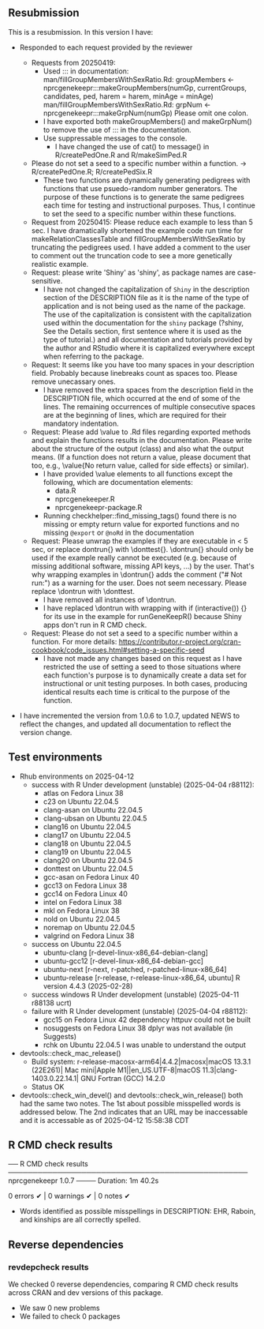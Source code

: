## Resubmission
This is a resubmission. In this version I have:

* Responded to each request provided by the reviewer
  - Requests from 20250419:
    -  Used ::: in documentation:
         man/fillGroupMembersWithSexRatio.Rd:
            groupMembers <- nprcgenekeepr:::makeGroupMembers(numGp, 
              currentGroups, candidates, ped, harem = harem, minAge = minAge)
         man/fillGroupMembersWithSexRatio.Rd:
            grpNum <- nprcgenekeepr:::makeGrpNum(numGp)
         Please omit one colon.
      - I have exported both makeGroupMembers() and makeGrpNum() to remove the 
        use of ::: in the documentation.
    - Use suppressable messages to the console.
      - I have changed the use of cat() to message() in R/createPedOne.R and
        R/makeSimPed.R
  - Please do not set a seed to a specific number within a function.
    -> R/createPedOne.R; R/createPedSix.R
    -  These two functions are dynamically generating pedigrees with functions
       that use psuedo-random number generators. The purpose of these functions
       is to generate the same pedigrees each time for testing and instructional
       purposes. Thus, I continue to set the seed to a specific number within
       these functions.
  - Request from 20250415: Please reduce each example to less than 5 sec.
    I have dramatically shortened the example code run time for
    makeRelationClassesTable and fillGroupMembersWithSexRatio by truncating
    the pedigrees used. I have added a comment to the user to comment out the
    truncation code to see a more genetically realistic example.
  - Request: please write 'Shiny' as 'shiny', as package names are 
    case-sensitive.
    -   I have not changed the capitalization of `Shiny` in the description 
        section of the DESCRIPTION file as it is the name of the type of 
        application and is not being used as the name of the package. The use
        of the capitalization is consistent with the capitalization used within
        the documentation for the `shiny` package (?shiny, See the Details 
        section, first sentence where it is used as the type of tutorial.) 
        and all documentation and tutorials provided by the author and RStudio
        where it is capitalized everywhere except when referring to the package.
  - Request: It seems like you have too many spaces in your description field. 
    Probably because linebreaks count as spaces too. Please remove unecassary 
    ones.
    -  I have removed the extra spaces from the description field in the 
       DESCRIPTION file, which occurred at the end of some of the lines. The 
       remaining occurrences of multiple consecutive spaces are at the
       beginning of lines, which are required for their mandatory indentation.
  - Request: Please add \value to .Rd files regarding exported methods and
    explain the functions results in the documentation. Please write about the
    structure of the output (class) and also what the output means. (If a
    function does not return a value, please document that too, e.g.,
    \value{No return value, called for side effects} or similar).
    -  I have provided \value elements to all functions except the following,
       which are documentation elements:
       - data.R
       - nprcgenekeeper.R
       - nprcgenekeepr-package.R
    -  Running checkhelper::find_missing_tags() found there is no missing or
       empty return value for exported functions and no missing `@export` or 
       `@noRd` in the documentation
  - Request: Please unwrap the examples if they are executable in < 5 sec, or
    replace dontrun{} with \donttest{}.
    \dontrun{} should only be used if the example really cannot be executed
    (e.g. because of missing additional software, missing API keys, ...) by the
    user. That's why wrapping examples in \dontrun{} adds the comment 
    ("# Not run:") as a warning for the user. Does not seem necessary. 
    Please replace \dontrun with \donttest.
    -   I have removed all instances of \dontrun.
    -   I have replaced \dontrun with wrapping with if (interactive()) {} for 
        its use in the example for runGeneKeepR() because Shiny apps don't run 
        in R CMD check.
  - Request: Please do not set a seed to a specific number within a function.
    For more details: <https://contributor.r-project.org/cran-cookbook/code_issues.html#setting-a-specific-seed>
    -  I have not made any changes based on this request as I have restricted 
       the use of setting a seed to those situations where each function's 
       purpose is to dynamically create a data set for instructional or unit 
       testing purposes. In both cases, producing identical results each time
       is critical to the purpose of the function.

* I have incremented the version from 1.0.6 to 1.0.7, updated NEWS to reflect
  the changes, and updated all documentation to reflect the version change.

## Test environments
* Rhub environments on 2025-04-12
  * success with R Under development (unstable) (2025-04-04 r88112):
     * atlas on Fedora Linux 38
     * c23 on Ubuntu 22.04.5
     * clang-asan on Ubuntu 22.04.5
     * clang-ubsan on Ubuntu 22.04.5
     * clang16 on Ubuntu 22.04.5
     * clang17 on Ubuntu 22.04.5
     * clang18 on Ubuntu 22.04.5
     * clang19 on Ubuntu 22.04.5
     * clang20 on Ubuntu 22.04.5
     * donttest on Ubuntu 22.04.5
     * gcc-asan on Fedora Linux 40
     * gcc13 on Fedora Linux 38
     * gcc14 on Fedora Linux 40
     * intel on Fedora Linux 38
     * mkl on Fedora Linux 38
     * nold on Ubuntu 22.04.5
     * noremap on Ubuntu 22.04.5
     * valgrind on Fedora Linux 38
  * success on Ubuntu 22.04.5
     * ubuntu-clang  [r-devel-linux-x86_64-debian-clang]
     * ubuntu-gcc12  [r-devel-linux-x86_64-debian-gcc]
     * ubuntu-next  [r-next, r-patched, r-patched-linux-x86_64]
     * ubuntu-release  [r-release, r-release-linux-x86_64, ubuntu] R version 4.4.3 (2025-02-28)
  * success windows R Under development (unstable) (2025-04-11 r88138 ucrt)
  * failure with R Under development (unstable) (2025-04-04 r88112):
     * gcc15 on Fedora Linux 42 dependency httpuv could not be built
     * nosuggests on Fedora Linux 38 dplyr was not available (in Suggests)
     * rchk on Ubuntu 22.04.5 I was unable to understand the output
* devtools::check_mac_release()
  * Build system: r-release-macosx-arm64|4.4.2|macosx|macOS 13.3.1 (22E261)|
    Mac mini|Apple M1||en_US.UTF-8|macOS 11.3|clang-1403.0.22.14.1|
    GNU Fortran (GCC) 14.2.0
  * Status OK
* devtools::check_win_devel() and devtools::check_win_release() both had the 
  same two notes. The 1st about possible misspelled words is addressed below.
  The 2nd indicates that an URL may be inaccessable and it is accessable as of
  2025-04-12 15:58:38 CDT
    
## R CMD check results
── R CMD check results ───────────────────────────────────────────────── nprcgenekeepr 1.0.7 ────
Duration: 1m 40.2s

0 errors ✔ | 0 warnings ✔ | 0 notes ✔

* Words identified as possible misspellings in DESCRIPTION: EHR, Raboin, and 
  kinships are all correctly spelled.
   
## Reverse dependencies
### revdepcheck results

We checked 0 reverse dependencies, comparing R CMD check results across CRAN 
and dev versions of this package.

 * We saw 0 new problems
 * We failed to check 0 packages
